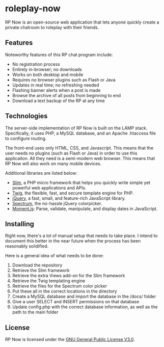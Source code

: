 # roleplay-now
RP Now is an open-source web application that lets anyone quickly create a private chatroom to roleplay with their friends.

## Features
Noteworthy features of this RP chat program include:
* No registration process
* Entirely in-browser; no downloads
* Works on both desktop and mobile
* Requires no browser plugins such as Flash or Java
* Updates in real time; no refreshing needed
* Flashing banner alerts when a post is made
* Browse the archive of all posts from beginning to end
* Download a text backup of the RP at any time

## Technologies
The server-side implementation of RP Now is built on the LAMP stack. Specifically, it uses PHP, a MySQL database, and an Apache .htaccess file to configure routing.

The front-end uses only HTML, CSS, and Javascript. This means that the user needs no plugins (such as Flash or Java) in order to use this applicaiton. All they need is a semi-modern web browser. This means that RP Now will also work on many mobile devices.

Additional libraries are listed below:

* [Slim](http://www.slimframework.com), a PHP micro framework that helps you quickly write simple yet powerful web applications and APIs.
* [Twig](http://twig.sensiolabs.org), the flexible, fast, and secure template engine for PHP.
* [jQuery](https://jquery.com), a fast, small, and feature-rich JavaScript library.
* [Spectrum](https://bgrins.github.io/spectrum), the no-hassle jQuery colorpicker.
* [Moment.js](http://momentjs.com): Parse, validate, manipulate, and display dates in JavaScript.

## Installing
Right now, there's a lot of manual setup that needs to take place. I intend to document this better in the near future when the process has been reasonably solidified.

Here is a general idea of what needs to be done:

1. Download the repository
2. Retrieve the Slim framework
3. Retrieve the extra Views add-on for the Slim framework
4. Retrieve the Twig templating engine
5. Retrieve the files for the Spectrum color picker
6. Put these all in the correct locations in the directory
7. Create a MySQL database and import the database in the /docs/ folder
8. Give a user SELECT and INSERT permissions on that database
9. Update config.php with the correct database information, as well as the path to the main folder

## License
RP Now is licensed under the [GNU General Public License V3.0](https://www.gnu.org/licenses/gpl-3.0-standalone.html).
